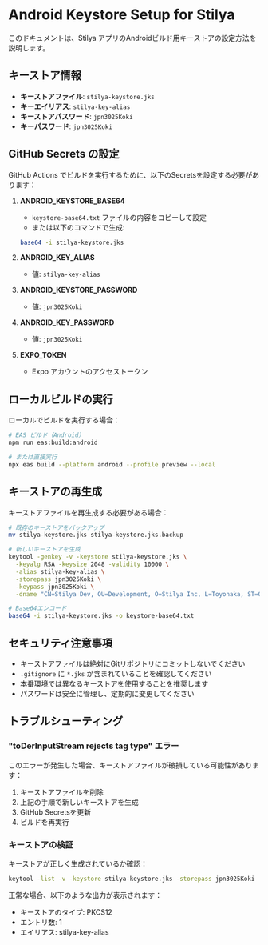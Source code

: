 # Android Keystore Setup for Stilya

このドキュメントは、Stilya アプリのAndroidビルド用キーストアの設定方法を説明します。

## キーストア情報

- **キーストアファイル**: `stilya-keystore.jks`
- **キーエイリアス**: `stilya-key-alias`
- **キーストアパスワード**: `jpn3025Koki`
- **キーパスワード**: `jpn3025Koki`

## GitHub Secrets の設定

GitHub Actions でビルドを実行するために、以下のSecretsを設定する必要があります：

1. **ANDROID_KEYSTORE_BASE64**
   - `keystore-base64.txt` ファイルの内容をコピーして設定
   - または以下のコマンドで生成:
   ```bash
   base64 -i stilya-keystore.jks
   ```

2. **ANDROID_KEY_ALIAS**
   - 値: `stilya-key-alias`

3. **ANDROID_KEYSTORE_PASSWORD**
   - 値: `jpn3025Koki`

4. **ANDROID_KEY_PASSWORD**
   - 値: `jpn3025Koki`

5. **EXPO_TOKEN**
   - Expo アカウントのアクセストークン

## ローカルビルドの実行

ローカルでビルドを実行する場合：

```bash
# EAS ビルド（Android）
npm run eas:build:android

# または直接実行
npx eas build --platform android --profile preview --local
```

## キーストアの再生成

キーストアファイルを再生成する必要がある場合：

```bash
# 既存のキーストアをバックアップ
mv stilya-keystore.jks stilya-keystore.jks.backup

# 新しいキーストアを生成
keytool -genkey -v -keystore stilya-keystore.jks \
  -keyalg RSA -keysize 2048 -validity 10000 \
  -alias stilya-key-alias \
  -storepass jpn3025Koki \
  -keypass jpn3025Koki \
  -dname "CN=Stilya Dev, OU=Development, O=Stilya Inc, L=Toyonaka, ST=Osaka, C=JP"

# Base64エンコード
base64 -i stilya-keystore.jks -o keystore-base64.txt
```

## セキュリティ注意事項

- キーストアファイルは絶対にGitリポジトリにコミットしないでください
- `.gitignore` に `*.jks` が含まれていることを確認してください
- 本番環境では異なるキーストアを使用することを推奨します
- パスワードは安全に管理し、定期的に変更してください

## トラブルシューティング

### "toDerInputStream rejects tag type" エラー

このエラーが発生した場合、キーストアファイルが破損している可能性があります：

1. キーストアファイルを削除
2. 上記の手順で新しいキーストアを生成
3. GitHub Secretsを更新
4. ビルドを再実行

### キーストアの検証

キーストアが正しく生成されているか確認：

```bash
keytool -list -v -keystore stilya-keystore.jks -storepass jpn3025Koki
```

正常な場合、以下のような出力が表示されます：
- キーストアのタイプ: PKCS12
- エントリ数: 1
- エイリアス: stilya-key-alias
